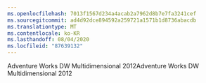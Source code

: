 ```yaml
---
ms.openlocfilehash: 7013f1567d234a4acab2a7962d8b7e7fa3241cef
ms.sourcegitcommit: ad4d92dce894592a259721a1571b1d8736abacdb
ms.translationtype: MT
ms.contentlocale: ko-KR
ms.lasthandoff: 08/04/2020
ms.locfileid: "87639132"
---
```

<span data-ttu-id="94412-101">Adventure Works DW Multidimensional 2012</span><span class="sxs-lookup"><span data-stu-id="94412-101">Adventure Works DW Multidimensional 2012</span></span>
